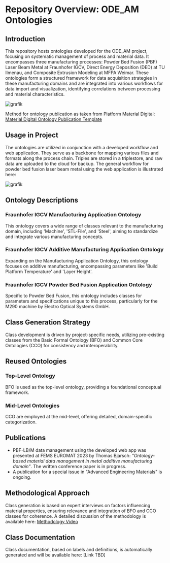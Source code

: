 # Repository Overview: ODE_AM Ontologies

## Introduction

This repository hosts ontologies developed for the ODE_AM project, focusing on systematic management of process and material data. It encompasses three manufacturing processes: Powder Bed Fusion (PBF) Laser Beam Metal at Fraunhofer IGCV, Direct Energy Deposition (DED) at TU Ilmenau, and Composite Extrusion Modeling at MFPA Weimar. These ontologies form a structured framework for data acquisition strategies in these manufacturing domains and are integrated into various workflows for data import and visualization, identifying correlations between processing and material characteristics.

![grafik](https://github.com/ThomasBjarsch/ODE_AM/assets/115726934/dee9a109-c188-4091-85e8-a006347a2267)

Method for ontology publication as taken from Platform Material Digital: [Material Digital Ontology Publication Template](https://github.com/materialdigital/ontology_publication_template)

## Usage in Project

The ontologies are utilized in conjunction with a developed workflow and web application. They serve as a backbone for mapping various files and formats along the process chain. Triples are stored in a triplestore, and raw data are uploaded to the cloud for backup. The general workflow for powder bed fusion laser beam metal using the web application is illustrated here:

![grafik](https://github.com/ThomasBjarsch/ODE_AM/assets/115726934/ad1ca1a6-61fd-439a-bde5-d1463eb45657)

## Ontology Descriptions

### Fraunhofer IGCV Manufacturing Application Ontology

This ontology covers a wide range of classes relevant to the manufacturing domain, including 'Machine', 'STL-File', and 'Steel', aiming to standardize and integrate various manufacturing concepts.

### Fraunhofer IGCV Additive Manufacturing Application Ontology

Expanding on the Manufacturing Application Ontology, this ontology focuses on additive manufacturing, encompassing parameters like 'Build Platform Temperature' and 'Layer Height'.

### Fraunhofer IGCV Powder Bed Fusion Application Ontology

Specific to Powder Bed Fusion, this ontology includes classes for parameters and specifications unique to this process, particularly for the M290 machine by Electro Optical Systems GmbH.

## Class Generation Strategy

Class development is driven by project-specific needs, utilizing pre-existing classes from the Basic Formal Ontology (BFO) and Common Core Ontologies (CCO) for consistency and interoperability.

## Reused Ontologies

### Top-Level Ontology

BFO is used as the top-level ontology, providing a foundational conceptual framework.

### Mid-Level Ontologies

CCO are employed at the mid-level, offering detailed, domain-specific categorization.

## Publications

- PBF-LB/M data management using the developed web app was presented at FEMS EUROMAT 2023 by Thomas Bjarsch: _"Ontology-based material data management in metal additive manufacturing domain"_. The written conference paper is in progress.
- A publication for a special issue in "Advanced Engineering Materials" is ongoing.

## Methodological Approach

Class generation is based on expert interviews on factors influencing material properties, ensuring relevance and integration of BFO and CCO classes for coherence. A detailed discussion of the methodology is available here: [Methodology Video](https://www.youtube.com/watch?v=s1bka7RIBN4)

## Class Documentation

Class documentation, based on labels and definitions, is automatically generated and will be available here: [Link TBD]
